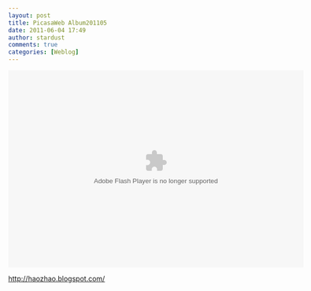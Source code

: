 ```yaml
---
layout: post
title: PicasaWeb Album201105
date: 2011-06-04 17:49
author: stardust
comments: true
categories: [Weblog]
---
```

<embed type="application/x-shockwave-flash" src="https://picasaweb.google.com/s/c/bin/slideshow.swf" width="600" height="400" flashvars="host=picasaweb.google.com&hl=en_US&feat=flashalbum&RGB=0x000000&feed=https%3A%2F%2Fpicasaweb.google.com%2Fdata%2Ffeed%2Fapi%2Fuser%2Fzhaohao.org%2Falbumid%2F5621680470659207313%3Falt%3Drss%26kind%3Dphoto%26authkey%3DGv1sRgCJLkqIy5t9aXpAE%26hl%3Den_US" pluginspage="http://www.macromedia.com/go/getflashplayer"></embed>	 	   		  <div>http://haozhao.blogspot.com/</div>
